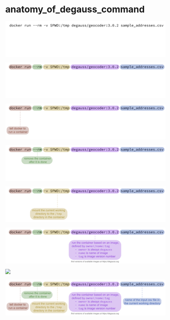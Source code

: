 # anatomy_of_degauss_command

![](./PNG/command.png)

![](./PNG/command_color.png)

![](./PNG/01_run.png)

![](./PNG/02_rm.png)

![](./PNG/03_v.png)

![](./PNG/04_image.png)

![](./PNG/05_rinputpng)

![](./PNG/anatomy_of_degauss_command.png)